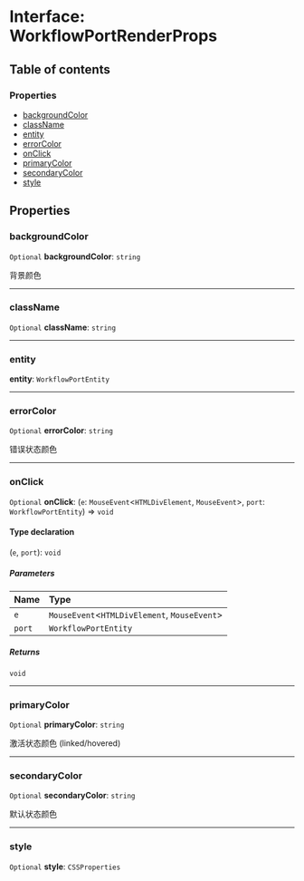 # Interface: WorkflowPortRenderProps

## Table of contents

### Properties

* [backgroundColor](/auto-docs/free-lines-plugin/interfaces/WorkflowPortRenderProps.md#backgroundcolor)
* [className](/auto-docs/free-lines-plugin/interfaces/WorkflowPortRenderProps.md#classname)
* [entity](/auto-docs/free-lines-plugin/interfaces/WorkflowPortRenderProps.md#entity)
* [errorColor](/auto-docs/free-lines-plugin/interfaces/WorkflowPortRenderProps.md#errorcolor)
* [onClick](/auto-docs/free-lines-plugin/interfaces/WorkflowPortRenderProps.md#onclick)
* [primaryColor](/auto-docs/free-lines-plugin/interfaces/WorkflowPortRenderProps.md#primarycolor)
* [secondaryColor](/auto-docs/free-lines-plugin/interfaces/WorkflowPortRenderProps.md#secondarycolor)
* [style](/auto-docs/free-lines-plugin/interfaces/WorkflowPortRenderProps.md#style)

## Properties

### backgroundColor

`Optional` **backgroundColor**: `string`

背景颜色

***

### className

`Optional` **className**: `string`

***

### entity

**entity**: `WorkflowPortEntity`

***

### errorColor

`Optional` **errorColor**: `string`

错误状态颜色

***

### onClick

`Optional` **onClick**: (`e`: `MouseEvent`<`HTMLDivElement`, `MouseEvent`>, `port`: `WorkflowPortEntity`) => `void`

#### Type declaration

(`e`, `port`): `void`

##### Parameters

| Name | Type |
| :------ | :------ |
| `e` | `MouseEvent`<`HTMLDivElement`, `MouseEvent`> |
| `port` | `WorkflowPortEntity` |

##### Returns

`void`

***

### primaryColor

`Optional` **primaryColor**: `string`

激活状态颜色 (linked/hovered)

***

### secondaryColor

`Optional` **secondaryColor**: `string`

默认状态颜色

***

### style

`Optional` **style**: `CSSProperties`
